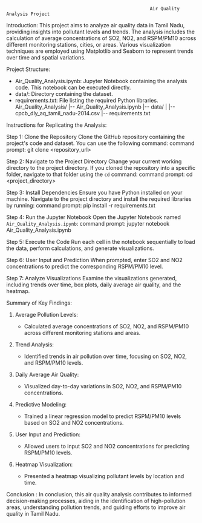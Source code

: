                                                          Air Quality Analysis Project

Introduction:
This project aims to analyze air quality data in Tamil Nadu, providing insights into pollutant levels and trends. The analysis includes the calculation of average concentrations of SO2, NO2, and RSPM/PM10 across different monitoring stations, cities, or areas. Various visualization techniques are employed using Matplotlib and Seaborn to represent trends over time and spatial variations.

Project Structure:
- Air_Quality_Analysis.ipynb: Jupyter Notebook containing the analysis code. This notebook can be executed directly.
- data/: Directory containing the dataset.
- requirements.txt: File listing the required Python libraries.
Air_Quality_Analysis/
|-- Air_Quality_Analysis.ipynb
|-- data/
|   |-- cpcb_dly_aq_tamil_nadu-2014.csv
|-- requirements.txt

Instructions for Replicating the Analysis:

Step 1: Clone the Repository
Clone the GitHub repository containing the project's code and dataset. You can use the following command:
command prompt:
      git clone <repository_url>

Step 2: Navigate to the Project Directory
Change your current working directory to the project directory. If you cloned the repository into a specific folder, navigate to that folder using the `cd` command:
command prompt:
       cd <project_directory>

Step 3: Install Dependencies
Ensure you have Python installed on your machine. Navigate to the project directory and install the required libraries by running:
command prompt:
      pip install -r requirements.txt

Step 4: Run the Jupyter Notebook
Open the Jupyter Notebook named `Air_Quality_Analysis.ipynb`:
command prompt:
      jupyter notebook Air_Quality_Analysis.ipynb

Step 5: Execute the Code
Run each cell in the notebook sequentially to load the data, perform calculations, and generate visualizations.

Step 6: User Input and Prediction
When prompted, enter SO2 and NO2 concentrations to predict the corresponding RSPM/PM10 level.

Step 7: Analyze Visualizations
Examine the visualizations generated, including trends over time, box plots, daily average air quality, and the heatmap.

 Summary of Key Findings:

1. Average Pollution Levels:
   - Calculated average concentrations of SO2, NO2, and RSPM/PM10 across different monitoring stations and areas.

2. Trend Analysis:
   - Identified trends in air pollution over time, focusing on SO2, NO2, and RSPM/PM10 levels.

3. Daily Average Air Quality:
   - Visualized day-to-day variations in SO2, NO2, and RSPM/PM10 concentrations.

4. Predictive Modeling:
   - Trained a linear regression model to predict RSPM/PM10 levels based on SO2 and NO2 concentrations.

5. User Input and Prediction:
   - Allowed users to input SO2 and NO2 concentrations for predicting RSPM/PM10 levels.

6. Heatmap Visualization:
   - Presented a heatmap visualizing pollutant levels by location and time.

Conclusion :
In conclusion, this air quality analysis contributes to informed decision-making processes, aiding in the identification of high-pollution areas, understanding pollution trends, and guiding efforts to improve air quality in Tamil Nadu.


